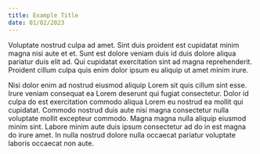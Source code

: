 ```yaml
---
title: Example Title
date: 01/02/2023
---
```


Voluptate nostrud culpa ad amet. Sint duis proident est cupidatat minim magna nisi aute et et. Sunt est dolore veniam duis id duis dolore aliqua pariatur duis elit ad. Qui cupidatat exercitation sint ad magna reprehenderit. Proident cillum culpa quis enim dolor ipsum eu aliquip ut amet minim irure.

Nisi dolor enim ad nostrud eiusmod aliquip Lorem sit quis cillum sint esse. Irure veniam consequat ea Lorem deserunt qui fugiat consectetur. Dolor id culpa do est exercitation commodo aliqua Lorem eu nostrud ea mollit qui cupidatat. Commodo nostrud duis aute nisi magna consectetur nulla voluptate mollit excepteur commodo. Magna magna nulla aliquip eiusmod minim sint. Labore minim aute duis ipsum consectetur ad do in est magna do irure amet. In nulla nostrud dolore nulla occaecat pariatur voluptate laboris occaecat non aute.